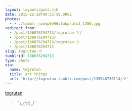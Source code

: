 ```yaml
---
layout: layouts/post.njk
date: 2015-12-28T00:55:50.000Z
photos:
  - - ./tumblr_nzmvp0eR6s1ukpsuto1_1280.jpg
redirect_from:
  - /post/136076294713/togrutan-ツ/
  - /post/136076294713/
  - /post/136076294713/togrutan-ツ
  - /post/136076294713
slug: togrutan-ツ
tumblrid: 136076294713
type: photo
via:
  name: togrutan
  title: art things
  url: 'http://togrutan.tumblr.com/post/135540730114/ツ'
---
```

<p><a href="http://togrutan.tumblr.com/post/135540730114/%E3%83%84" class="tumblr_blog">togrutan</a>:</p>

<blockquote><p>¯\_(ツ)_/¯<br/></p></blockquote>
